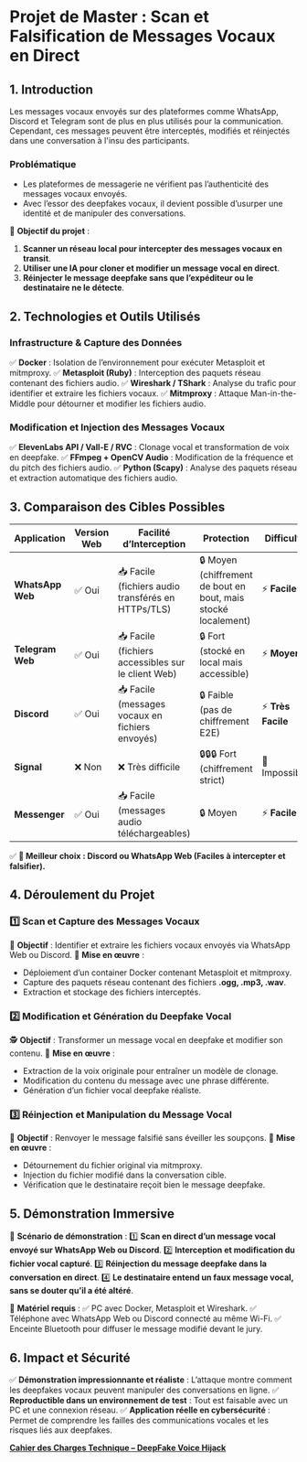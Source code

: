 # Projet de Master : Scan et Falsification de Messages Vocaux en Direct

## **1. Introduction**

Les messages vocaux envoyés sur des plateformes comme WhatsApp, Discord et Telegram sont de plus en plus utilisés pour la communication. Cependant, ces messages peuvent être interceptés, modifiés et réinjectés dans une conversation à l'insu des participants.

### **Problématique**

- Les plateformes de messagerie ne vérifient pas l’authenticité des messages vocaux envoyés.
- Avec l’essor des deepfakes vocaux, il devient possible d’usurper une identité et de manipuler des conversations.

📌 **Objectif du projet** :

1. **Scanner un réseau local pour intercepter des messages vocaux en transit**.
2. **Utiliser une IA pour cloner et modifier un message vocal en direct**.
3. **Réinjecter le message deepfake sans que l’expéditeur ou le destinataire ne le détecte**.

## **2. Technologies et Outils Utilisés**

### **Infrastructure & Capture des Données**

✅ **Docker** : Isolation de l’environnement pour exécuter Metasploit et mitmproxy.
✅ **Metasploit (Ruby)** : Interception des paquets réseau contenant des fichiers audio.
✅ **Wireshark / TShark** : Analyse du trafic pour identifier et extraire les fichiers vocaux.
✅ **Mitmproxy** : Attaque Man-in-the-Middle pour détourner et modifier les fichiers audio.

### **Modification et Injection des Messages Vocaux**

✅ **ElevenLabs API / Vall-E / RVC** : Clonage vocal et transformation de voix en deepfake.
✅ **FFmpeg + OpenCV Audio** : Modification de la fréquence et du pitch des fichiers audio.
✅ **Python (Scapy)** : Analyse des paquets réseau et extraction automatique des fichiers audio.

## **3. Comparaison des Cibles Possibles**

| **Application** | **Version Web** | **Facilité d’Interception** | **Protection** | **Difficulté** |
| --- | --- | --- | --- | --- |
| **WhatsApp Web** | ✅ Oui | 📥 Facile (fichiers audio transférés en HTTPs/TLS) | 🔒 Moyen (chiffrement de bout en bout, mais stocké localement) | ⚡ **Facile** |
| **Telegram Web** | ✅ Oui | 📥 Facile (fichiers accessibles sur le client Web) | 🔒 Fort (stocké en local mais accessible) | ⚡ **Moyen** |
| **Discord** | ✅ Oui | 📥 Facile (messages vocaux en fichiers envoyés) | 🔒 Faible (pas de chiffrement E2E) | ⚡ **Très Facile** |
| **Signal** | ❌ Non | ❌ Très difficile | 🔒🔒🔒 Fort (chiffrement strict) | 🚫 Impossible |
| **Messenger** | ✅ Oui | 📥 Facile (messages audio téléchargeables) | 🔒 Moyen | ⚡ **Facile** |

✅ **🎯 Meilleur choix : Discord ou WhatsApp Web (Faciles à intercepter et falsifier).**

## **4. Déroulement du Projet**

### **1️⃣ Scan et Capture des Messages Vocaux**

🔎 **Objectif** : Identifier et extraire les fichiers vocaux envoyés via WhatsApp Web ou Discord.
📌 **Mise en œuvre** :

- Déploiement d’un container Docker contenant Metasploit et mitmproxy.
- Capture des paquets réseau contenant des fichiers **.ogg, .mp3, .wav**.
- Extraction et stockage des fichiers interceptés.

### **2️⃣ Modification et Génération du Deepfake Vocal**

🕵️ **Objectif** : Transformer un message vocal en deepfake et modifier son contenu.
📌 **Mise en œuvre** :

- Extraction de la voix originale pour entraîner un modèle de clonage.
- Modification du contenu du message avec une phrase différente.
- Génération d’un fichier vocal deepfake réaliste.

### **3️⃣ Réinjection et Manipulation du Message Vocal**

🎯 **Objectif** : Renvoyer le message falsifié sans éveiller les soupçons.
📌 **Mise en œuvre** :

- Détournement du fichier original via mitmproxy.
- Injection du fichier modifié dans la conversation cible.
- Vérification que le destinataire reçoit bien le message deepfake.

## **5. Démonstration Immersive**

🎤 **Scénario de démonstration** :
1️⃣ **Scan en direct d’un message vocal envoyé sur WhatsApp Web ou Discord**.
2️⃣ **Interception et modification du fichier vocal capturé**.
3️⃣ **Réinjection du message deepfake dans la conversation en direct**.
4️⃣ **Le destinataire entend un faux message vocal, sans se douter qu’il a été altéré**.

📌 **Matériel requis** :
✅ PC avec Docker, Metasploit et Wireshark.
✅ Téléphone avec WhatsApp Web ou Discord connecté au même Wi-Fi.
✅ Enceinte Bluetooth pour diffuser le message modifié devant le jury.

## **6. Impact et Sécurité**

✅ **Démonstration impressionnante et réaliste** : L’attaque montre comment les deepfakes vocaux peuvent manipuler des conversations en ligne.
✅ **Reproductible dans un environnement de test** : Tout est faisable avec un PC et une connexion réseau.
✅ **Application réelle en cybersécurité** : Permet de comprendre les failles des communications vocales et les risques liés aux deepfakes.

[**Cahier des Charges Technique – DeepFake Voice Hijack**](https://www.notion.so/Cahier-des-Charges-Technique-DeepFake-Voice-Hijack-19b155b12bcc80939fc2f15b8e5a1555?pvs=21)